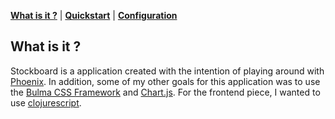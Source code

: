 **[What is it ?](#what-is-it)** |
**[Quickstart](#quickstart)** |
**[Configuration](#configuration)**

## What is it ?
Stockboard is a application created with the intention of playing around with [Phoenix](http://www.phoenixframework.org/).
In addition, some of my other goals for this application was to use the [Bulma CSS Framework](http://bulma.io/) 
and [Chart.js](http://www.chartjs.org/). For the frontend piece, I wanted to use [clojurescript](https://clojurescript.org/).
